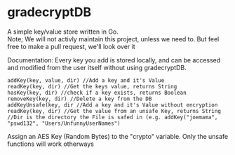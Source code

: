 # gradecryptDB
A simple key/value store written in Go.    
Note; We will not activly maintain this project, unless we need to. But feel free to make a pull request, we'll look over it

Documentation:
Every key you add is stored locally, and can be accessed and modified from the user itself without using gradecryptDB.

```
addKey(key, value, dir) //Add a key and it's Value
readKey(key, dir) //Get the keys value, returns String
hasKey(key, dir) //check if a key exists, returns Boolean
removeKey(key, dir) //Delete a key from the DB
addKeyUnsafe(key, dir //Add a key and it's Value without encryption
readKey(key, dir) //Get the value from an unsafe Key, returns String 
//Dir is the directory the File is safed in (e.g. addKey("joemama", "pswd132", "Users/UnfunnyUserNames")
```

Assign an AES Key (Random Bytes) to the "crypto" variable. Only the unsafe functions will work otherways
